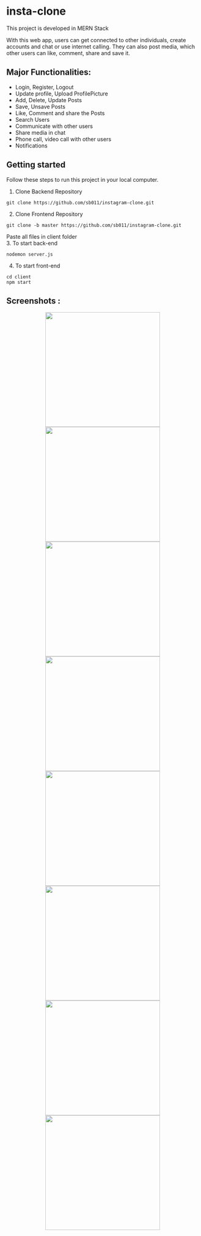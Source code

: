 # insta-clone

This project is developed in MERN Stack

With this web app, users can get connected to other individuals,
create accounts and chat or use internet calling. They can also post
media, which other users can like, comment, share and save it.

## Major Functionalities: 
- Login, Register, Logout 
- Update profile, Upload ProfilePicture
- Add, Delete, Update Posts
- Save, Unsave Posts
- Like, Comment and share the Posts
- Search Users
- Communicate with other users
- Share media in chat
- Phone call, video call with other users
- Notifications

## Getting started
Follow these steps to run this project in your local computer.
1. Clone Backend Repository
```
git clone https://github.com/sb011/instagram-clone.git
```
2. Clone Frontend Repository
```
git clone -b master https://github.com/sb011/instagram-clone.git
```
Paste all files in client folder
<br />
3. To start back-end
```
nodemon server.js
```
4. To start front-end
```
cd client
npm start
```

## Screenshots :
<p align="center">
<img src="https://user-images.githubusercontent.com/71833071/208239316-7f1aad5d-ddd0-41d9-bdc4-8a3dfe60c955.png" width="300" >
<img src="https://user-images.githubusercontent.com/71833071/208239318-55958fbe-6b17-4dc1-9b9d-d2ead32e6fc2.png" width="300" >
<img src="https://user-images.githubusercontent.com/71833071/208239323-210b59ee-faa2-4020-9245-73515f339f25.png" width="300" >
<img src="https://user-images.githubusercontent.com/71833071/208239327-f0d92bcd-a614-4f87-8527-e02c7ef122a1.png" width="300" >
<img src="https://user-images.githubusercontent.com/71833071/208239329-9111bd4e-0e93-4bdf-88a1-aad03fddf2be.png" width="300" >
<img src="https://user-images.githubusercontent.com/71833071/208239330-edc60cf7-adf7-4c14-bacf-4d5b23e12d1f.png" width="300" >
<img src="https://user-images.githubusercontent.com/71833071/208239334-9a1d7970-e43b-495a-a1f1-3d461c3d535f.png" width="300" >
<img src="https://user-images.githubusercontent.com/71833071/208239337-c047115e-95c8-4e79-9c38-816eb997aac8.png" width="300" >
</p>
